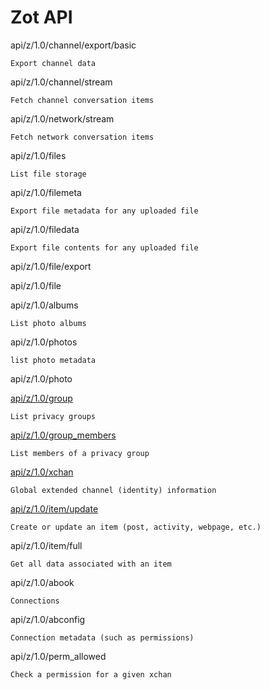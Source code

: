 Zot API
=======



api/z/1.0/channel/export/basic

	Export channel data



api/z/1.0/channel/stream

	Fetch channel conversation items 

api/z/1.0/network/stream

	Fetch network conversation items 


api/z/1.0/files

	List file storage

api/z/1.0/filemeta

	Export file metadata for any uploaded file


api/z/1.0/filedata

	Export file contents for any uploaded file


api/z/1.0/file/export

api/z/1.0/file

api/z/1.0/albums

	List photo albums


api/z/1.0/photos

	list photo metadata


api/z/1.0/photo


[api/z/1.0/group](help/api/group)

	List privacy groups

[api/z/1.0/group_members](help/api/group_members)

	List members of a privacy group


[api/z/1.0/xchan](help/api/api_xchan)

	Global extended channel (identity) information

[api/z/1.0/item/update](help/api/api_item_update)

	Create or update an item (post, activity, webpage, etc.)


api/z/1.0/item/full

	Get all data associated with an item

api/z/1.0/abook

	Connections

api/z/1.0/abconfig

	Connection metadata (such as permissions)

api/z/1.0/perm_allowed

	Check a permission for a given xchan
